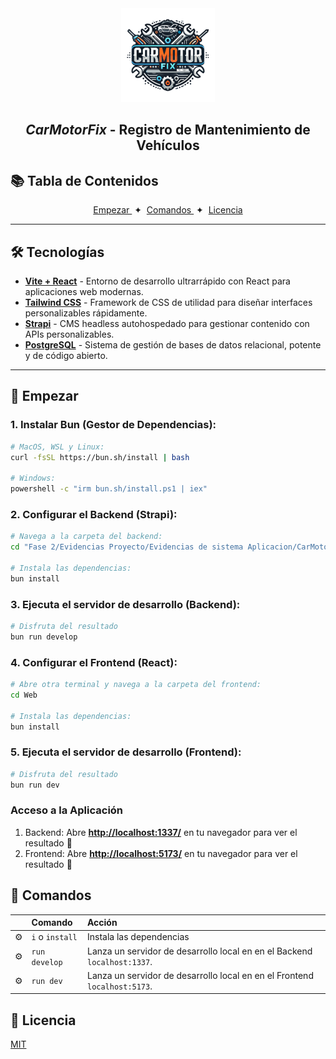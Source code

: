 <div align="center">
<img src="./Fase 2/Evidencias Proyecto/Evidencias de sistema Aplicacion/CarMotorFix/Web/public/Logo-carmotorfix.png" height="150px" width="auto" /> 

## _CarMotorFix_ - Registro de Mantenimiento de Vehículos
</div>


## 📚 Tabla de Contenidos  

<div align="center">
    <a href="#🚀-empezar">
        Empezar
    </a>
    <span>&nbsp;✦&nbsp;</span>
    <a href="#🧞-comandos">
        Comandos
    </a>
    <span>&nbsp;✦&nbsp;</span>
    <a href="#🔑-licencia">
        Licencia
    </a>
</div>

---

## 🛠️ Tecnologías  

- [**Vite + React**](https://vitejs.dev/) - Entorno de desarrollo ultrarrápido con React para aplicaciones web modernas.  
- [**Tailwind CSS**](https://tailwindcss.com/) - Framework de CSS de utilidad para diseñar interfaces personalizables rápidamente.  
- [**Strapi**](https://strapi.io/) - CMS headless autohospedado para gestionar contenido con APIs personalizables.  
- [**PostgreSQL**](https://www.postgresql.org/) - Sistema de gestión de bases de datos relacional, potente y de código abierto.  

---

## 🚀 Empezar  

### 1. Instalar Bun (Gestor de Dependencias):  

```bash
# MacOS, WSL y Linux:
curl -fsSL https://bun.sh/install | bash

# Windows:
powershell -c "irm bun.sh/install.ps1 | iex"
```

### 2. Configurar el Backend (Strapi):
```bash
# Navega a la carpeta del backend:
cd "Fase 2/Evidencias Proyecto/Evidencias de sistema Aplicacion/CarMotorFix"

# Instala las dependencias:
bun install

```
### 3. Ejecuta el servidor de desarrollo (Backend):

```bash
# Disfruta del resultado
bun run develop
```
### 4. Configurar el Frontend (React):
```bash
# Abre otra terminal y navega a la carpeta del frontend:
cd Web

# Instala las dependencias:
bun install
```
### 5. Ejecuta el servidor de desarrollo (Frontend):

```bash
# Disfruta del resultado
bun run dev
```

### Acceso a la Aplicación
1. Backend: Abre [**http://localhost:1337/**](http://localhost:1337/) en tu navegador para ver el resultado 🚀 
2. Frontend: Abre [**http://localhost:5173/**](http://localhost:5173/) en tu navegador para ver el resultado 🚀

## 🧞 Comandos

|     | Comando          | Acción                                        |
| :-- | :--------------- | :-------------------------------------------- |
| ⚙️  | `i` o `install` | Instala las dependencias  |
| ⚙️  | `run develop` | Lanza un servidor de desarrollo local en en el Backend `localhost:1337`.  |
| ⚙️  | `run dev` | Lanza un servidor de desarrollo local en en el Frontend `localhost:5173`.  |

## 🔑 Licencia

[MIT](LICENSE.txt)


